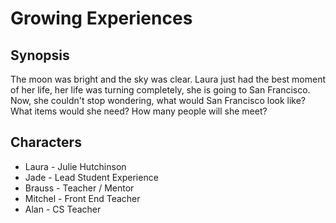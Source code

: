 # Growing Experiences

## Synopsis

The moon was bright and the sky was clear. Laura just had the best moment of her life, her life was turning
completely, she is going to San Francisco. Now, she
couldn't stop wondering, what would San Francisco look
like? What items would she need? How many people will
she meet?

## Characters

* Laura - Julie Hutchinson
* Jade - Lead Student Experience
* Brauss - Teacher / Mentor
* Mitchel - Front End Teacher
* Alan - CS Teacher
